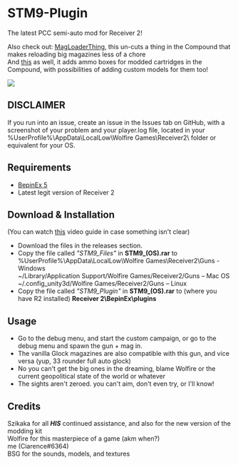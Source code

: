 # STM9-Plugin
The latest PCC semi-auto mod for Receiver 2!<br>

Also check out: [MagLoaderThing](https://github.com/CiarenceW/MagLoaderThing), this un-cuts a thing in the Compound that makes reloading big magazines less of a chore  
And [this](https://github.com/CiarenceW/r2_CustomCompoundAmmoBoxes) as well, it adds ammo boxes for modded cartridges in the Compound, with possibilities of adding custom models for them too!

<image align="center" src="imagesandstuff/main.png">

## DISCLAIMER
If you run into an issue, create an issue in the Issues tab on GitHub, with a screenshot of your problem and your player.log file, located in your  %UserProfile%\AppData\LocalLow\Wolfire Games\Receiver2\ folder or equivalent for your OS.

## Requirements
 - [BepinEx 5](https://github.com/BepInEx/BepInEx/releases/tag/v5.4.21)
 - Latest legit version of Receiver 2
## Download & Installation
(You can watch [this](https://www.youtube.com/watch?v=xe5f_CwQQVo) video guide in case something isn't clear)  							
 - Download the files in the releases section.<br />
 - Copy the file called _"STM9_Files"_ in **STM9_(OS).rar** to <br />
 %UserProfile%\AppData\LocalLow\Wolfire Games\Receiver2\Guns - Windows <br />
 ~/Library/Application Support/Wolfire Games/Receiver2/Guns – Mac OS<br />
 ~/.config_unity3d/Wolfire Games/Receiver2/Guns – Linux <br />
 - Copy the file called _"STM9_Plugin"_ in **STM9_(OS).rar** to (where you have R2 installed) **Receiver 2\BepinEx\plugins**
 ## Usage
 - Go to the debug menu, and start the custom campaign, or go to the debug menu and spawn the gun + mag in.<br>
 - The vanilla Glock magazines are also compatible with this gun, and vice versa (yup, 33 rounder full auto glock)<br>
 - No you can't get the big ones in the dreaming, blame Wolfire or the current geopolitical state of the world or whatever<br>
 - The sights aren't zeroed. you can't aim, don't even try, or I'll know!
## Credits
 Szikaka for all _**HIS**_ continued assistance, and also for the new version of the modding kit </br>
 Wolfire for this masterpiece of a game (akm when?)</br>
 me (Ciarence#6364) </br>
 BSG for the sounds, models, and textures</br>
